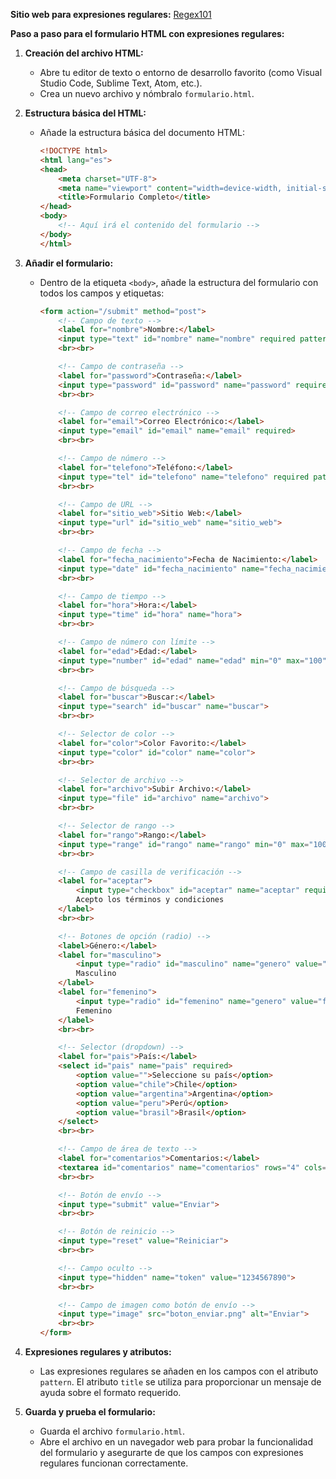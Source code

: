 **Sitio web para expresiones regulares:** [Regex101](https://regex101.com/)

**Paso a paso para el formulario HTML con expresiones regulares:**

1. **Creación del archivo HTML:**
   - Abre tu editor de texto o entorno de desarrollo favorito (como Visual Studio Code, Sublime Text, Atom, etc.).
   - Crea un nuevo archivo y nómbralo `formulario.html`.

2. **Estructura básica del HTML:**
   - Añade la estructura básica del documento HTML:
     ```html
     <!DOCTYPE html>
     <html lang="es">
     <head>
         <meta charset="UTF-8">
         <meta name="viewport" content="width=device-width, initial-scale=1.0">
         <title>Formulario Completo</title>
     </head>
     <body>
         <!-- Aquí irá el contenido del formulario -->
     </body>
     </html>
     ```

3. **Añadir el formulario:**
   - Dentro de la etiqueta `<body>`, añade la estructura del formulario con todos los campos y etiquetas:
     ```html
     <form action="/submit" method="post">
         <!-- Campo de texto -->
         <label for="nombre">Nombre:</label>
         <input type="text" id="nombre" name="nombre" required pattern="[A-Za-z\s]{1,50}" title="Solo letras y espacios, máximo 50 caracteres">
         <br><br>

         <!-- Campo de contraseña -->
         <label for="password">Contraseña:</label>
         <input type="password" id="password" name="password" required pattern=".{8,}" title="Mínimo 8 caracteres">
         <br><br>

         <!-- Campo de correo electrónico -->
         <label for="email">Correo Electrónico:</label>
         <input type="email" id="email" name="email" required>
         <br><br>

         <!-- Campo de número -->
         <label for="telefono">Teléfono:</label>
         <input type="tel" id="telefono" name="telefono" required pattern="\+?[0-9\s\-]{7,15}" title="Formato de teléfono válido, por ejemplo: +56912345678">
         <br><br>

         <!-- Campo de URL -->
         <label for="sitio_web">Sitio Web:</label>
         <input type="url" id="sitio_web" name="sitio_web">
         <br><br>

         <!-- Campo de fecha -->
         <label for="fecha_nacimiento">Fecha de Nacimiento:</label>
         <input type="date" id="fecha_nacimiento" name="fecha_nacimiento" required>
         <br><br>

         <!-- Campo de tiempo -->
         <label for="hora">Hora:</label>
         <input type="time" id="hora" name="hora">
         <br><br>

         <!-- Campo de número con límite -->
         <label for="edad">Edad:</label>
         <input type="number" id="edad" name="edad" min="0" max="100" required>
         <br><br>

         <!-- Campo de búsqueda -->
         <label for="buscar">Buscar:</label>
         <input type="search" id="buscar" name="buscar">
         <br><br>

         <!-- Selector de color -->
         <label for="color">Color Favorito:</label>
         <input type="color" id="color" name="color">
         <br><br>

         <!-- Selector de archivo -->
         <label for="archivo">Subir Archivo:</label>
         <input type="file" id="archivo" name="archivo">
         <br><br>

         <!-- Selector de rango -->
         <label for="rango">Rango:</label>
         <input type="range" id="rango" name="rango" min="0" max="100">
         <br><br>

         <!-- Campo de casilla de verificación -->
         <label for="aceptar">
             <input type="checkbox" id="aceptar" name="aceptar" required>
             Acepto los términos y condiciones
         </label>
         <br><br>

         <!-- Botones de opción (radio) -->
         <label>Género:</label>
         <label for="masculino">
             <input type="radio" id="masculino" name="genero" value="masculino" required>
             Masculino
         </label>
         <label for="femenino">
             <input type="radio" id="femenino" name="genero" value="femenino">
             Femenino
         </label>
         <br><br>

         <!-- Selector (dropdown) -->
         <label for="pais">País:</label>
         <select id="pais" name="pais" required>
             <option value="">Seleccione su país</option>
             <option value="chile">Chile</option>
             <option value="argentina">Argentina</option>
             <option value="peru">Perú</option>
             <option value="brasil">Brasil</option>
         </select>
         <br><br>

         <!-- Campo de área de texto -->
         <label for="comentarios">Comentarios:</label>
         <textarea id="comentarios" name="comentarios" rows="4" cols="50" required></textarea>
         <br><br>

         <!-- Botón de envío -->
         <input type="submit" value="Enviar">
         <br><br>

         <!-- Botón de reinicio -->
         <input type="reset" value="Reiniciar">
         <br><br>

         <!-- Campo oculto -->
         <input type="hidden" name="token" value="1234567890">
         <br><br>

         <!-- Campo de imagen como botón de envío -->
         <input type="image" src="boton_enviar.png" alt="Enviar">
         <br><br>
     </form>
     ```

4. **Expresiones regulares y atributos:**
   - Las expresiones regulares se añaden en los campos con el atributo `pattern`. El atributo `title` se utiliza para proporcionar un mensaje de ayuda sobre el formato requerido.

5. **Guarda y prueba el formulario:**
   - Guarda el archivo `formulario.html`.
   - Abre el archivo en un navegador web para probar la funcionalidad del formulario y asegurarte de que los campos con expresiones regulares funcionan correctamente.
